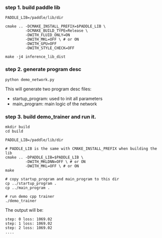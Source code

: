 
### step 1. build paddle lib

```
PADDLE_LIB=/paddle/lib/dir

cmake .. -DCMAKE_INSTALL_PREFIX=$PADDLE_LIB \
         -DCMAKE_BUILD_TYPE=Release \
         -DWITH_FLUID_ONLY=ON
         -DWITH_MKL=OFF \ # or ON
         -DWITH_GPU=OFF
         -DWITH_STYLE_CHECK=OFF

make -j4 inference_lib_dist
```

### step 2. generate program desc
```
python demo_network.py
```

This will generate two program desc files:
  - startup_program: used to init all parameters
  - main_program: main logic of the network

### step 3. build demo_trainer and run it.

```
mkdir build
cd build

PADDLE_LIB=/paddle/lib/dir

# PADDLE_LIB is the same with CMAKE_INSTALL_PREFIX when building the lib
cmake .. -DPADDLE_LIB=$PADDLE_LIB \
         -DWITH_MKLDNN=OFF \ # or ON
         -DWITH_MKL=OFF \ # or ON
make

# copy startup_program and main_program to this dir
cp ../startup_program .
cp ../main_program .

# run demo cpp trainer
./demo_trainer

```

The output will be:
```
step: 0 loss: 1069.02
step: 1 loss: 1069.02
step: 2 loss: 1069.02
....
```

